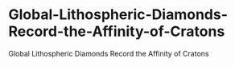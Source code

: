 # Global-Lithospheric-Diamonds-Record-the-Affinity-of-Cratons
Global Lithospheric Diamonds Record the Affinity of Cratons
